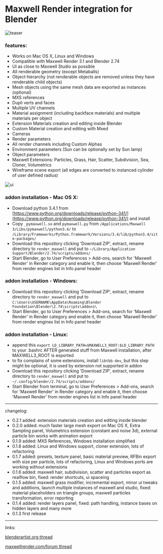 # **Maxwell Render integration for Blender**

![teaser](https://raw.githubusercontent.com/uhlik/bpy/master/x/bmr2.jpg)

### features:

* Works on Mac OS X, Linux and Windows
* Compatible with Maxwell Render 3.1 and Blender 2.74
* UI as close to Maxwell Studio as possible
* All renderable geometry (except Metaballs)
* Object hierarchy (not renderable objects are removed unless they have renderable child objects)
* Mesh objects using the same mesh data are exported as instances (optional)
* MXS references
* Dupli verts and faces
* Multiple UV channels
* Material assignment (including backface materials) and multiple materials per object
* Extension Materials creation and editing inside Blender
* Custom Material creation and editing with Mxed
* Cameras
* Render parameters
* All render channels including Custom Alphas
* Environment parameters (Sun can be optionally set by Sun lamp)
* Object parameters
* Maxwell Extensions: Particles, Grass, Hair, Scatter, Subdivision, Sea, Cloner, Volumetrics
* Wireframe scene export (all edges are converted to instanced cylinder of user defined radius)

![ui](https://raw.githubusercontent.com/uhlik/bpy/master/x/bmr.png)

### addon installation - Mac OS X:

* Download python 3.4.1 from [https://www.python.org/downloads/release/python-341/](https://www.python.org/downloads/release/python-341/) and install
* Copy ```_pymaxwell.so``` and ```pymaxwell.py``` from ```/Applications/Maxwell 3/Libs/pymaxwell/python3.4/``` to ```/Library/Frameworks/Python.framework/Versions/3.4/lib/python3.4/site-packages/```
* Download this repository clicking 'Download ZIP', extract, rename directory to ```render_maxwell``` and put to ```~/Library/Application Support/Blender/2.74/scripts/addons/```
* Start Blender, go to User Preferences > Add-ons, search for 'Maxwell Render' in Render category and enable it, then choose 'Maxwell Render' from render engines list in Info panel header

### addon installation - Windows:

* Download this repository clicking 'Download ZIP', extract, rename directory to ```render_maxwell``` and put to ```C:\Users\USERNAME\AppData\Roaming\Blender Foundation\Blender\2.74\scripts\addons\```
* Start Blender, go to User Preferences > Add-ons, search for 'Maxwell Render' in Render category and enable it, then choose 'Maxwell Render' from render engines list in Info panel header

### addon installation - Linux:

* append this ```export LD_LIBRARY_PATH=$MAXWELL3_ROOT:$LD_LIBRARY_PATH``` to your .bashrc AFTER generated stuff from Maxwell installation, after MAXWELL3_ROOT is exported
* to fix complains of some extensions, install ```libtbb-dev```, but this step might be optional, it is used by extension not supported in addon
* Download this repository clicking 'Download ZIP', extract, rename directory to ```render_maxwell``` and put to ```~/.config/blender/2.74/scripts/addons/```
* Start Blender from terminal, go to User Preferences > Add-ons, search for 'Maxwell Render' in Render category and enable it, then choose 'Maxwell Render' from render engines list in Info panel header


***

changelog:

* 0.2.1 added: extension materials creation and editing inside blender
* 0.2.0 added: much faster large mesh export on Mac OS X, Extra Sampling panel, Volumetrics extension (constant and noise 3d), external particle bin works with animation export
* 0.1.9 added: MXS References, Windows installation simplified
* 0.1.8 added: Linux and Windows support, cloner extension, lots of refactoring
* 0.1.7 added: presets, texture panel, basic material preview, RFBin export with size per particle, lots of refactoring, Linux and Windows ports are working without extensions
* 0.1.6 added: maxwell hair, subdivision, scatter and particles export as realflow bin, fixed: render shortcuts, ui spaceing
* 0.1.5 added: maxwell grass modifier, incremental export, minor ui tweaks and additions, launch multiple instances of maxwell and studio, fixed: material placeholders on triangle groups, maxwell particles transformation, error reporting
* 0.1.4 added: render layers panel, fixed: path handling, instance bases on hidden layers and many more
* 0.1.3 first release

***

links:

[blenderartist.org thread](http://blenderartists.org/forum/showthread.php?366067-Maxwell-Render-integration-for-Blender-%28different-one%29)

[maxwellrender.com/forum thread](http://www.maxwellrender.com/forum/viewtopic.php?f=138&t=43385)
